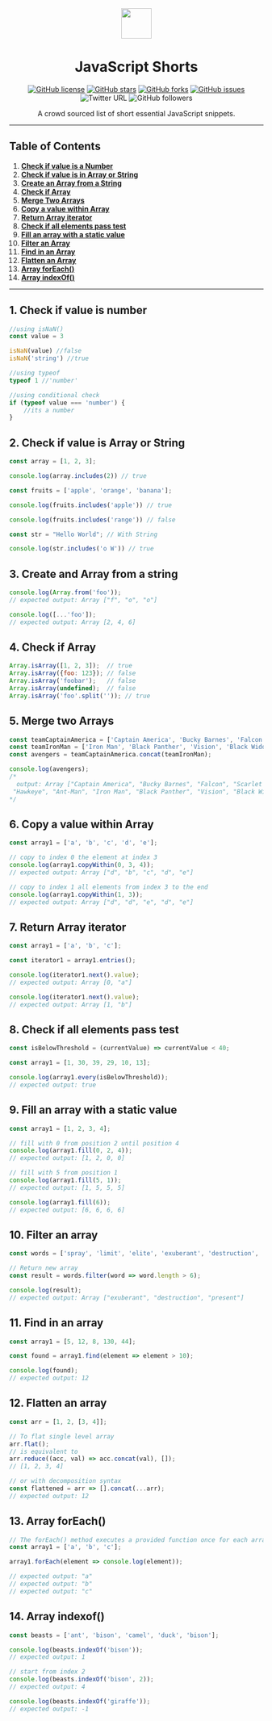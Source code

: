 <div align="center">
  <img height="60" src="https://img.icons8.com/color/344/javascript.png"> 
  <h1>JavaScript Shorts</h1>
  
  [![GitHub license](https://img.shields.io/github/license/aniketkudale/JavaScript-Shorts)](https://github.com/aniketkudale/JavaScript-Shorts/blob/master/LICENSE) [![GitHub stars](https://img.shields.io/github/stars/aniketkudale/JavaScript-Shorts)](https://github.com/aniketkudale/JavaScript-Shorts/stargazers) [![GitHub forks](https://img.shields.io/github/forks/aniketkudale/JavaScript-Shorts)](https://github.com/aniketkudale/JavaScript-Shorts/network) [![GitHub issues](https://img.shields.io/github/issues/aniketkudale/JavaScript-Shorts)](https://github.com/aniketkudale/JavaScript-Shorts/issues) ![Twitter URL](https://img.shields.io/twitter/url?style=social&url=https%3A%2F%2Fgithub.com%2Faniketkudale%2FJavaScript-Shorts) ![GitHub followers](https://img.shields.io/github/followers/aniketkudale?style=social)

<span>A crowd sourced list of short essential JavaScript snippets. <span>

---

</div>

## Table of Contents

1. **[Check if value is a Number](#1-check-if-value-is-number)**
2. **[Check if value is in Array or String](#2-check-if-value-is-array-or-string)**
3. **[Create an Array from a String](#3-check-an-array-from-a-string)**
4. **[Check if Array](#4-check-if-Array)**
5. **[Merge Two Arrays](#5-merge-two-arrays)**
6. **[Copy a value within Array](#6-copy-a-value-within-array)**
7. **[Return Array iterator](#7-return-array-iterator)**
8. **[Check if all elements pass test](#8-Check-if-all-elements-pass-test)**
9. **[Fill an array with a static value](#9-Fill-an-array-with-a-static-value)**
10. **[Filter an Array](#10-filter-an-array)**
11. **[Find in an Array](#11-find-in-an-array)**
12. **[Flatten an Array](#12-flatten-an-array)**
13. **[Array forEach()](#13-array-foreach)**
14. **[Array indexOf()](#14-array-indexof)**

---

## 1. Check if value is number
```javascript
//using isNaN()
const value = 3

isNaN(value) //false
isNaN('string') //true

//using typeof
typeof 1 //'number'

//using conditional check
if (typeof value === 'number') {
	//its a number
}
```

## 2. Check if value is Array or String
```javascript
const array = [1, 2, 3];

console.log(array.includes(2)) // true

const fruits = ['apple', 'orange', 'banana'];

console.log(fruits.includes('apple')) // true

console.log(fruits.includes('range')) // false

const str = "Hello World"; // With String

console.log(str.includes('o W')) // true
```

## 3. Create and Array from a string
```javascript
console.log(Array.from('foo'));
// expected output: Array ["f", "o", "o"]

console.log([...'foo']);
// expected output: Array [2, 4, 6]
```

## 4. Check if Array
```javascript
Array.isArray([1, 2, 3]);  // true
Array.isArray({foo: 123}); // false
Array.isArray('foobar');   // false
Array.isArray(undefined);  // false
Array.isArray('foo'.split('')); // true
```

## 5. Merge two Arrays
```javascript
const teamCaptainAmerica = ['Captain America', 'Bucky Barnes', 'Falcon', 'Scarlet Witch', 'Hawkeye', 'Ant-Man'];
const teamIronMan = ['Iron Man', 'Black Panther', 'Vision', 'Black Widow', 'War Machine', 'Spider-Man'];
const avengers = teamCaptainAmerica.concat(teamIronMan);

console.log(avengers);
/* 
  output: Array ["Captain America", "Bucky Barnes", "Falcon", "Scarlet Witch", 
 "Hawkeye", "Ant-Man", "Iron Man", "Black Panther", "Vision", "Black Widow", "War Machine", "Spider-Man"] 
*/

```

## 6. Copy a value within Array
```javascript
const array1 = ['a', 'b', 'c', 'd', 'e'];

// copy to index 0 the element at index 3
console.log(array1.copyWithin(0, 3, 4));
// expected output: Array ["d", "b", "c", "d", "e"]

// copy to index 1 all elements from index 3 to the end
console.log(array1.copyWithin(1, 3));
// expected output: Array ["d", "d", "e", "d", "e"]

```

## 7. Return Array iterator
```javascript
const array1 = ['a', 'b', 'c'];

const iterator1 = array1.entries();

console.log(iterator1.next().value);
// expected output: Array [0, "a"]

console.log(iterator1.next().value);
// expected output: Array [1, "b"]

```

## 8. Check if all elements pass test
```javascript
const isBelowThreshold = (currentValue) => currentValue < 40;

const array1 = [1, 30, 39, 29, 10, 13];

console.log(array1.every(isBelowThreshold));
// expected output: true

```

## 9. Fill an array with a static value
```javascript
const array1 = [1, 2, 3, 4];

// fill with 0 from position 2 until position 4
console.log(array1.fill(0, 2, 4));
// expected output: [1, 2, 0, 0]

// fill with 5 from position 1
console.log(array1.fill(5, 1));
// expected output: [1, 5, 5, 5]

console.log(array1.fill(6));
// expected output: [6, 6, 6, 6]

```

## 10. Filter an array
```javascript
const words = ['spray', 'limit', 'elite', 'exuberant', 'destruction', 'present'];

// Return new array
const result = words.filter(word => word.length > 6);

console.log(result);
// expected output: Array ["exuberant", "destruction", "present"]
```

## 11. Find in an array
```javascript
const array1 = [5, 12, 8, 130, 44];

const found = array1.find(element => element > 10);

console.log(found);
// expected output: 12
```

## 12. Flatten an array
```javascript
const arr = [1, 2, [3, 4]];

// To flat single level array
arr.flat();
// is equivalent to
arr.reduce((acc, val) => acc.concat(val), []);
// [1, 2, 3, 4]

// or with decomposition syntax
const flattened = arr => [].concat(...arr);
// expected output: 12
```
## 13. Array forEach()
```javascript
// The forEach() method executes a provided function once for each array element.
const array1 = ['a', 'b', 'c'];

array1.forEach(element => console.log(element));

// expected output: "a"
// expected output: "b"
// expected output: "c"

```

## 14. Array indexof()
```javascript
const beasts = ['ant', 'bison', 'camel', 'duck', 'bison'];

console.log(beasts.indexOf('bison'));
// expected output: 1

// start from index 2
console.log(beasts.indexOf('bison', 2));
// expected output: 4

console.log(beasts.indexOf('giraffe'));
// expected output: -1

```
